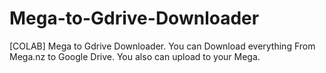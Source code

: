 # Mega-to-Gdrive-Downloader
[COLAB] Mega to Gdrive Downloader. You can Download everything From Mega.nz to Google Drive. You also can upload to your Mega.
